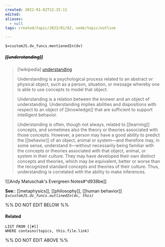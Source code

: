 ```yaml
---
created: 2022-01-02T12:15:11 
edited: 
aliases:
  - null
tags: created/topic/2022/01/02, node/topic/outline

---
```

`$=customJS.dv_funcs.mentionedIn(dv)`

##### <s class="topic-title">[[understanding]]</s>

> [!wikipedia] [understanding](https://en.wikipedia.org/wiki/Understanding)
> 
> Understanding is a psychological process related to an abstract or physical object, such as a person, situation, or message whereby one is able to use concepts to model that object.
> 
> Understanding is a relation between the knower and an object of understanding. Understanding implies abilities and dispositions with respect to an object of [[knowledge]] that are sufficient to support intelligent behavior.
> 
> Understanding is often, though not always, related to [[learning]] concepts, and sometimes also the theory or theories associated with those concepts. However, a person may have a good ability to predict the [[behavior]] of an object, animal or system—and therefore may, in some sense, understand it—without necessarily being familiar with the concepts or theories associated with that object, animal, or system in their culture. They may have developed their own distinct concepts and theories, which may be equivalent, better or worse than the recognized standard concepts and theories of their culture. Thus, understanding is correlated with the ability to make inferences.
>

![[Andy Matuschak's Evergreen Notes#^d938be]]

**See**:: [[metaphysics]], [[philosophy]], [[human behavior]]
*`$=customJS.dv_funcs.outlinedIn(dv, this)`*

%% DO NOT EDIT BELOW %%
#### Related 
```dataview
LIST FROM [[#]]
WHERE contains(topics, this.file.link)
```
%% DO NOT EDIT ABOVE %%
